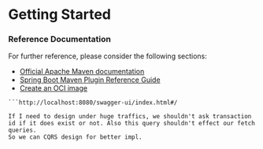 # Getting Started

### Reference Documentation
For further reference, please consider the following sections:

* [Official Apache Maven documentation](https://maven.apache.org/guides/index.html)
* [Spring Boot Maven Plugin Reference Guide](https://docs.spring.io/spring-boot/docs/2.5.4/maven-plugin/reference/html/)
* [Create an OCI image](https://docs.spring.io/spring-boot/docs/2.5.4/maven-plugin/reference/html/#build-image)

```http://localhost:8080/v2/api-docs
```http://localhost:8080/swagger-ui/index.html#/

If I need to design under huge traffics, we shouldn't ask transaction id if it does exist or not. Also this query shouldn't effect our fetch queries.
So we can CQRS design for better impl.
